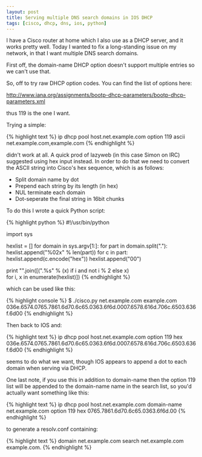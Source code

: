 ```yaml
---
layout: post
title: Serving multiple DNS search domains in IOS DHCP
tags: [cisco, dhcp, dns, ios, python]
---
```


I have a Cisco router at home which I also use as a DHCP server, and it works
pretty well.  Today I wanted to fix a long-standing issue on my network, in
that I want multiple DNS search domains.

First off, the domain-name DHCP option doesn't support multiple entries so we
can't use that.

So, off to try raw DHCP option codes. You can find the list of options here:

<http://www.iana.org/assignments/bootp-dhcp-parameters/bootp-dhcp-parameters.xml>

thus 119 is the one I want.

Trying a simple:

{% highlight text %}
ip dhcp pool host.net.example.com
   option 119 ascii net.example.com,example.com
{% endhighlight %}

didn't work at all.  A quick prod of lazyweb (in this case Simon on IRC)
suggested using hex input instead.  In order to do that we need to convert the
ASCII string into Cisco's hex sequence, which is as follows:

* Split domain name by dot
* Prepend each string by its length (in hex)
* NUL terminate each domain
* Dot-seperate the final string in 16bit chunks

To do this I wrote a quick Python script:

{% highlight python %}
#!/usr/bin/python

import sys

hexlist = []
for domain in sys.argv[1:]:
    for part in domain.split("."):
        hexlist.append("%02x" % len(part))
        for c in part:
            hexlist.append(c.encode("hex"))
    hexlist.append("00")

print "".join([(".%s" % (x) if i and not i % 2 else x) \
               for i, x in enumerate(hexlist)])
{% endhighlight %}

which can be used like this:

{% highlight console %}
$ ./cisco.py net.example.com example.com
036e.6574.0765.7861.6d70.6c65.0363.6f6d.0007.6578.616d.706c.6503.636f.6d00
{% endhighlight %}

Then back to IOS and:

{% highlight text %}
ip dhcp pool host.net.example.com
   option 119 hex 036e.6574.0765.7861.6d70.6c65.0363.6f6d.0007.6578.616d.706c.6503.636f.6d00
{% endhighlight %}

seems to do what we want, though IOS appears to append a dot to each domain
when serving via DHCP.

One last note, if you use this in addition to domain-name then the option 119
list will be appended to the domain-name name in the search list, so you'd
actually want something like this:

{% highlight text %}
ip dhcp pool host.net.example.com
   domain-name net.example.com
   option 119 hex 0765.7861.6d70.6c65.0363.6f6d.00
{% endhighlight %}

to generate a resolv.conf containing:

{% highlight text %}
domain net.example.com
search net.example.com example.com.
{% endhighlight %}
